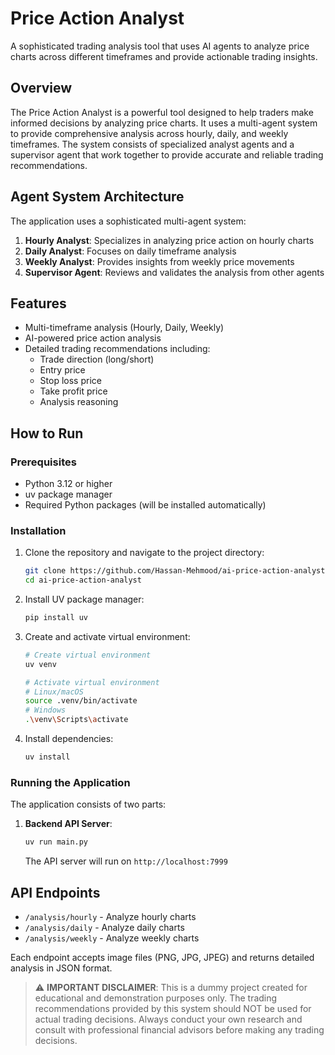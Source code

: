 # Price Action Analyst

A sophisticated trading analysis tool that uses AI agents to analyze price charts across different timeframes and provide actionable trading insights.

## Overview

The Price Action Analyst is a powerful tool designed to help traders make informed decisions by analyzing price charts. It uses a multi-agent system to provide comprehensive analysis across hourly, daily, and weekly timeframes. The system consists of specialized analyst agents and a supervisor agent that work together to provide accurate and reliable trading recommendations.

## Agent System Architecture

The application uses a sophisticated multi-agent system:

1. **Hourly Analyst**: Specializes in analyzing price action on hourly charts
2. **Daily Analyst**: Focuses on daily timeframe analysis
3. **Weekly Analyst**: Provides insights from weekly price movements
4. **Supervisor Agent**: Reviews and validates the analysis from other agents

## Features

- Multi-timeframe analysis (Hourly, Daily, Weekly)
- AI-powered price action analysis
- Detailed trading recommendations including:
  - Trade direction (long/short)
  - Entry price
  - Stop loss price
  - Take profit price
  - Analysis reasoning

## How to Run

### Prerequisites

- Python 3.12 or higher
- uv package manager
- Required Python packages (will be installed automatically)

### Installation

1. Clone the repository and navigate to the project directory:
   ```bash
   git clone https://github.com/Hassan-Mehmood/ai-price-action-analyst.git
   cd ai-price-action-analyst
   ```

2. Install UV package manager:
   ```bash
   pip install uv
   ```

3. Create and activate virtual environment:
   ```bash
   # Create virtual environment
   uv venv

   # Activate virtual environment
   # Linux/macOS
   source .venv/bin/activate
   # Windows
   .\venv\Scripts\activate
   ```

4. Install dependencies:
   ```bash
   uv install
   ```

### Running the Application

The application consists of two parts:

1. **Backend API Server**:
   ```bash
   uv run main.py
   ```
   The API server will run on `http://localhost:7999`

## API Endpoints

- `/analysis/hourly` - Analyze hourly charts
- `/analysis/daily` - Analyze daily charts
- `/analysis/weekly` - Analyze weekly charts

Each endpoint accepts image files (PNG, JPG, JPEG) and returns detailed analysis in JSON format.


> ⚠️ **IMPORTANT DISCLAIMER**: This is a dummy project created for educational and demonstration purposes only. The trading recommendations provided by this system should NOT be used for actual trading decisions. Always conduct your own research and consult with professional financial advisors before making any trading decisions.
